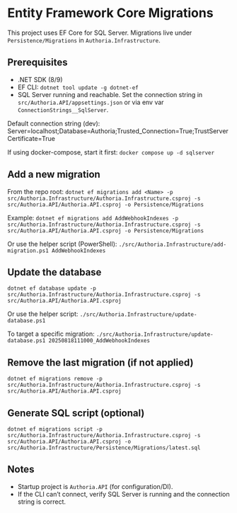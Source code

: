 # Entity Framework Core Migrations

This project uses EF Core for SQL Server. Migrations live under `Persistence/Migrations` in `Authoria.Infrastructure`.

## Prerequisites
- .NET SDK (8/9)
- EF CLI: `dotnet tool update -g dotnet-ef`
- SQL Server running and reachable. Set the connection string in `src/Authoria.API/appsettings.json` or via env var `ConnectionStrings__SqlServer`.

Default connection string (dev):
Server=localhost;Database=Authoria;Trusted_Connection=True;TrustServerCertificate=True

If using docker-compose, start it first:
`docker compose up -d sqlserver`

## Add a new migration
From the repo root:
`dotnet ef migrations add <Name> -p src/Authoria.Infrastructure/Authoria.Infrastructure.csproj -s src/Authoria.API/Authoria.API.csproj -o Persistence/Migrations`

Example:
`dotnet ef migrations add AddWebhookIndexes -p src/Authoria.Infrastructure/Authoria.Infrastructure.csproj -s src/Authoria.API/Authoria.API.csproj -o Persistence/Migrations`

Or use the helper script (PowerShell):
`./src/Authoria.Infrastructure/add-migration.ps1 AddWebhookIndexes`

## Update the database
`dotnet ef database update -p src/Authoria.Infrastructure/Authoria.Infrastructure.csproj -s src/Authoria.API/Authoria.API.csproj`

Or use the helper script:
`./src/Authoria.Infrastructure/update-database.ps1`

To target a specific migration:
`./src/Authoria.Infrastructure/update-database.ps1 20250818111000_AddWebhookIndexes`

## Remove the last migration (if not applied)
`dotnet ef migrations remove -p src/Authoria.Infrastructure/Authoria.Infrastructure.csproj -s src/Authoria.API/Authoria.API.csproj`

## Generate SQL script (optional)
`dotnet ef migrations script -p src/Authoria.Infrastructure/Authoria.Infrastructure.csproj -s src/Authoria.API/Authoria.API.csproj -o src/Authoria.Infrastructure/Persistence/Migrations/latest.sql`

## Notes
- Startup project is `Authoria.API` (for configuration/DI).
- If the CLI can’t connect, verify SQL Server is running and the connection string is correct.
